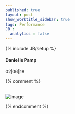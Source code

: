 ```yaml
---
published: true
layout: post
show_worktitle_sidebar: true
tags: Performance
JB :
  analytics : false
---
```


{% include JB/setup %}




<p>
<h4>Danielle Pamp</h4>
02|06|18

{% comment %}
<br /><br />
</p><p>
<img src="{{ site.url }}/images/pamp.jpg" alt="image">
</p>

{% endcomment %}